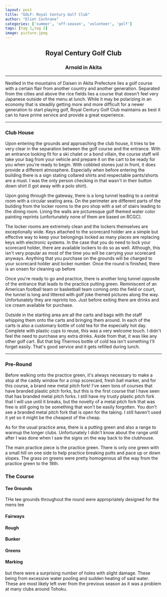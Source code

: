 ```yaml
---
layout: post
title: "GOLF: Royal Century Golf Club"
author: "Eliot Cochrane"
categories: ['summer', 'off-season', 'volunteer', 'golf']
tags: [tag 1,tag 2]
image: picture.jpeg
---
```


## <center>Royal Century Golf Club</center>
### <center>Arnold in Akita</center>

***

Nestled in the mountains of Daisen in Akita Prefecture lies a golf course with a certain flair from another country and another generation. Separated from the cities and above the rice fields lies a course that doesn't feel very Japanese outside of the menu at lunch. While it may be polarizing in an economy that is steadily getting more and more difficult for a newer generation to start playing golf, Royal Century Golf Club maintains as best it can to have prime service and provide a great experience.

***

### Club House

Upon entering the grounds and approaching the club house, it tries to be very clear in the separation between the golf course and the entrance. With an entrance looking fit for a ski chalet or a bond villain, the course staff will take your bag from your vehicle and prepare it on the cart to be ready for you when you're ready to begin. With cobbled stones just in front, it does provide a different atmosphere. Especially when before entering the building there is a sign stating collared shirts and respectable pants/shorts are a must. I was the only person checking in that wasn't in their button down shirt (I got away with a polo shirt).

Upon going through the gateway, there is a long tunnel leading to a central room with a circular seating area. On the perimeter are different parts of the building from the locker rooms to the pro shop with a set of stairs leading to the dining room. Lining the walls are picturesque golf themed water color painting reprints (unfortunately none of them are based on RCGC). 

The locker rooms are extremely clean and the lockers themselves are exceptionally wide. Keys attached to the scorecard holder are a simple but effective way to keep your belongings locked as many places are replacing keys with electronic systems. In the case that you do need to lock your scorecard holder, there are available lockers to do so as well. Although, this isn't very popular as most of the time you will be carrying your scorecard anyways. Anything that you purchase on the grounds will be charged to your scorecard holder and locker number. Once the round is finished, there is an onsen for cleaning up before

Once you're ready to go and practice, there is another long tunnel opposite of the entrance that leads to the practice putting green. Reminiscent of an American football team or basketball team coming onto the field or court, the tunnel is long and littered with golf joke themed pictures along the way. Unfortunately they are reprints too. Just before exiting there are drinks and ice cream available for purchase. 

Outside in the starting area are all the carts and bags with the staff whipping them onto the carts and bringing them around. In each of the carts is also a customary bottle of cold tea for the especially hot day. Complete with plastic cups to reuse, this was a very welcome touch. I didn't feel the need to purchase any extra drinks. Aside from that, it was like any other golf cart. But that big Thermos bottle of cold tea isn't something I'll forget easily. That's good service and it gets refilled during lunch.

***

### Pre-Round

Before walking onto the practice green, it's always necessary to make a stop at the caddy window for a crisp scorecard,  fresh ball marker, and for this course, a brand new metal pitch fork! I've seen tons of courses that have branded plastic pitch forks, but this is the first course that I have seen that has branded metal pitch forks. I still have my trusty plastic pitch fork that I will use until it breaks, but the novelty of a metal pitch fork that was free is still going to be something that won't be easily forgotten. You don't see a branded metal pitch fork that is open for the taking. I still haven't used it yet so it might be the cheapest of the cheap.

As for the usual practice area, there is a putting green and also a range to warmup the longer clubs. Unfortunately I didn't know about the range until after I was done when I saw the signs on the way back to the clubhouse.

The main practice piece is the practice green. There is only one green with a small hill on one side to help practice breaking putts and pace up or down slopes. The grass on greens were pretty homogenous all the way from the practice green to the 18th.


### The Course

#### Tee Grounds

THe tee grounds throughout the round were appropriately designed for the mens tee
#### Fairways
#### Rough
#### Bunker
#### Greens
#### Marking
but there were a surprising number of holes with slight damage. These being from excessive water pooling and sudden heating of said water. These are most likely left over from the previous season as it was a problem at many clubs around Tohoku.

